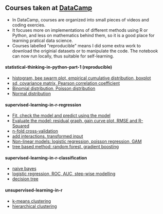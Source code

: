 ## Courses taken at [DataCamp](datacamp.com)
- In DataCamp, courses are organized into small pieces of videos and coding exercies.
- It focuses more on implementations of different methods using R or Python, and less on mathematics behind them, so it is a good place for learning pratical data science.
- Courses labelled "reproducible" means I did some extra work to download the originial datasets or to manipulate the code. The notebook can now run locally, thus suitable for self-learning.

#### statistical-thinking-in-python-part-1 (reproducible)
- [histogram, bee swarm plot, empirical cumulative distribution, boxplot](statistical-thinking-in-python-part-1/1.graphical-exploratory-data-analysis.ipynb)
- [sd, covariance matrix, Pearson correlation coefficient](statistical-thinking-in-python-part-1/2.quantitative-exploratory-data-analysis.ipynb)
- [Binomial distribution, Poisson distribution](statistical-thinking-in-python-part-1/3.thinking-probabilistically-discrete-variables.ipynb)
- [Normal distribution](statistical-thinking-in-python-part-1/4.thinking-probabilistically-continuous-variables.ipynb)

#### supervised-learning-in-r-regression
- [Fit, check the model and predict using the model](supervised-learning-in-r-regression/1.what-is-regression.ipynb)
- [Evaluate the model: residual graph, gain curve plot, RMSE and R-Squared](supervised-learning-in-r-regression/training-and-evaluating-regression-models.ipynb)
- [n-fold cross-validation](supervised-learning-in-r-regression/2.training-and-evaluating-regression-models.ipynb)
- [add interactions. transformed input](supervised-learning-in-r-regression/3.issues-to-consider.ipynb)
- [Non-linear models: logistic regression, poisson regression, GAM](supervised-learning-in-r-regression/4.dealing-with-non-linear-responses.ipynb)
- [tree based method: random forest, gradient boosting](supervised-learning-in-r-regression/5.tree-based-methods.ipynb)

#### supervised-learning-in-r-classification
- [naive bayes](supervised-learning-in-r-classification/2.naive-bayes.ipynb)
- [logistic regression, ROC, AUC, step-wise modelling](supervised-learning-in-r-classification/3.logistic-regression.ipynb)
- [decision tree](supervised-learning-in-r-classification/4.classification-trees.ipynb)

#### unsupervised-learning-in-r
- [k-means clustering](unsupervised-learning-in-r/1.k-means-clustering.ipynb)
- [hierarchical clustering](unsupervised-learning-in-r/2.hierarchical-clustering.ipynb)

